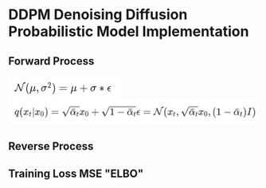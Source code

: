 # DDPM Denoising Diffusion Probabilistic Model Implementation

## Forward Process
![pic](assets/DDPM-pre-forward.png)
![pic](assets/DDPM-forward.png)

## Reverse Process

## Training Loss MSE "ELBO"
